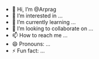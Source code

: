 - 👋 Hi, I’m @Arprag
- 👀 I’m interested in ...
- 🌱 I’m currently learning ...
- 💞️ I’m looking to collaborate on ...
- 📫 How to reach me ...
- 😄 Pronouns: ...
- ⚡ Fun fact: ...

<!---
Arprag/Arprag is a ✨ special ✨ repository because its `README.md` (this file) appears on your GitHub profile.
You can click the Preview link to take a look at your changes.
--->
